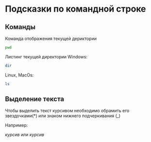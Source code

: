 # Подсказки по командной строке

## Команды

Команда отображения текущей дериктории
```sh
pwd
```

Листинг текущей директории 
Windows:
```sh
dir
```
Linux, MacOs:
```sh
ls
```
## Выделение текста

Чтобы выделить текст курсивом необходимо обрамить его звездочками(*) или знаком нижнего подчеркивания (_)

Например:

 *курсив* или _курсив_